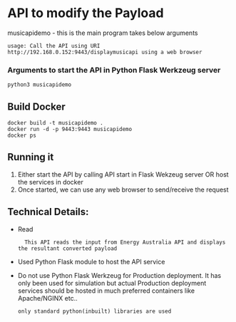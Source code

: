 # API to modify the Payload

musicapidemo - this is the main program takes below arguments

```
usage: Call the API using URI http://192.168.0.152:9443/displaymusicapi using a web browser

```
### Arguments to start the API in Python Flask Werkzeug server
```
python3 musicapidemo
```

## Build Docker
```
docker build -t musicapidemo .
docker run -d -p 9443:9443 musicapidemo
docker ps
```

## Running it
1) Either start the API by calling API start in Flask Wekzeug server OR host the services in docker
2) Once started, we can use any web browser to send/receive the request

## Technical Details:

- Read
  ```
	This API reads the input from Energy Australia API and displays the resultant converted payload
  ```  

- Used Python Flask module to host the API service

- Do not use Python Flask Werkzeug for Production deployment. It has only been used for simulation but actual Production deployment services should be hosted in much preferred containers like Apache/NGINX etc..

  ```
  only standard python(inbuilt) libraries are used
  ```
